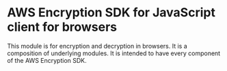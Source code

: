# AWS Encryption SDK for JavaScript client for browsers

This module is for encryption and decryption in browsers.
It is a composition of underlying modules.
It is intended to have every component of the AWS Encryption SDK.
